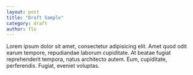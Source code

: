 ```yaml
---
layout: post
title: "Draft Sample"
category: draft
author: flo
---
```


Lorem ipsum dolor sit amet, consectetur adipisicing elit. Amet quod odit earum tempore, repudiandae laborum cupiditate. At beatae fugiat reprehenderit tempora, natus architecto autem. Eum, cupiditate, perferendis. Fugiat, eveniet voluptas.